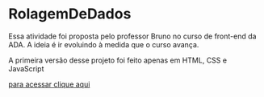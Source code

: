 # RolagemDeDados

<div>
  <p> Essa atividade foi proposta pelo professor Bruno no curso de front-end da ADA. A ideia é ir evoluindo à medida que o curso avança.</p>
  <p>A primeira versão desse projeto foi feito apenas em HTML, CSS e JavaScript</p>
  <p><a href="https://nessalive.github.io/RolagemDeDados/">para acessar clique aqui</a></p>
</div>
